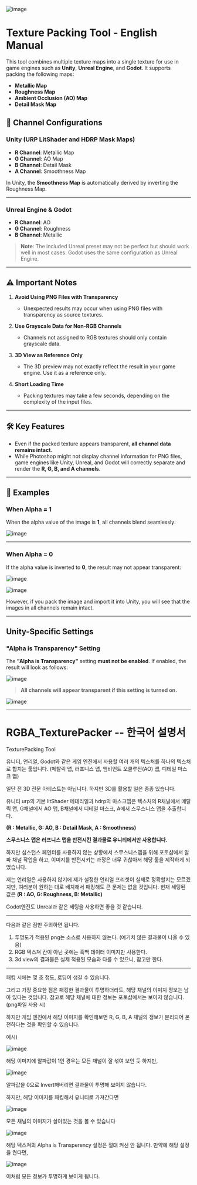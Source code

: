 ![image](https://github.com/user-attachments/assets/3ff8922c-f570-435e-b1cd-a93bc6a31f5c)




# Texture Packing Tool - English Manual

This tool combines multiple texture maps into a single texture for use in game engines such as **Unity**, **Unreal Engine**, and **Godot**. It supports packing the following maps:

- **Metallic Map**
- **Roughness Map**
- **Ambient Occlusion (AO) Map**
- **Detail Mask Map**

## 🎨 Channel Configurations

### Unity (URP LitShader and HDRP Mask Maps)
- **R Channel**: Metallic Map  
- **G Channel**: AO Map  
- **B Channel**: Detail Mask  
- **A Channel**: Smoothness Map  

In Unity, the **Smoothness Map** is automatically derived by inverting the Roughness Map.

---

### Unreal Engine & Godot
- **R Channel**: AO  
- **G Channel**: Roughness  
- **B Channel**: Metallic  

> **Note**: The included Unreal preset may not be perfect but should work well in most cases. Godot uses the same configuration as Unreal Engine.

---

## ⚠️ Important Notes

1. **Avoid Using PNG Files with Transparency**  
   - Unexpected results may occur when using PNG files with transparency as source textures.

2. **Use Grayscale Data for Non-RGB Channels**  
   - Channels not assigned to RGB textures should only contain grayscale data.

3. **3D View as Reference Only**  
   - The 3D preview may not exactly reflect the result in your game engine. Use it as a reference only.

4. **Short Loading Time**  
   - Packing textures may take a few seconds, depending on the complexity of the input files.

---

## 🛠️ Key Features

- Even if the packed texture appears transparent, **all channel data remains intact**.
- While Photoshop might not display channel information for PNG files, game engines like Unity, Unreal, and Godot will correctly separate and render the **R, G, B, and A channels**.

---

## 📖 Examples

### When Alpha = 1
When the alpha value of the image is **1**, all channels blend seamlessly:

![image](https://github.com/user-attachments/assets/bf4bd372-1c10-4343-a367-97fcaec7cdf8)

---

### When Alpha = 0
If the alpha value is inverted to **0**, the result may not appear transparent:

![image](https://github.com/user-attachments/assets/54222f17-52a7-4ab6-8844-f48dd5ec8817)

![image](https://github.com/user-attachments/assets/c123c630-3b97-4345-bac0-43cf4a9cb8a9)


However, if you pack the image and import it into Unity, you will see that the images in all channels remain intact.



---

## Unity-Specific Settings

### "Alpha is Transparency" Setting
The **"Alpha is Transparency"** setting **must not be enabled**. If enabled, the result will look as follows:

![image](https://github.com/user-attachments/assets/b42af2e9-08f1-47a2-8fcf-9e5142ab138c)

> **All channels will appear transparent if this setting is turned on.**

![image](https://github.com/user-attachments/assets/5d19a6ff-1538-4b90-97bd-5d999e1bb38a)

---








# RGBA_TexturePacker -- 한국어 설명서
TexturePacking Tool


유니티, 언리얼, Godot와 같은 게임 엔진에서 사용할 여러 개의 텍스처를 하나의 텍스처로 합치는 툴입니다.
(메탈릭 맵, 러프니스 맵, 앰비언트 오쿨루전(AO) 맵, 디테일 마스크 맵)


일단 전 3D 전문 아티스트는 아닙니다. 하지만 3D를 활용할 일은 종종 있습니다.


유니티 urp의 기본 litShader 메테리얼과 hdrp의 마스크맵은
텍스처의 R채널에서 메탈릭 맵, G채널에서 AO 맵, B채널에서 디테일 마스크,
A에서 스무스니스 맵을 추출합니다.

**(R : Metallic, G: AO, B : Detail Mask, A : Smoothness)**


**스무스니스 맵은 러프니스 맵을 반전시킨 결과물로 유니티에서만 사용합니다.**


하지만 섭스턴스 페인터를 사용하지 않는 상황에서 스무스니스맵을 위해 포토샵에서 알파 채널 작업을 하고, 이미지를 반전시키는 과정은 너무 귀찮아서
해당 툴을 제작하게 되었습니다.


저는 언리얼은 사용하지 않기에 제가 설정한 언리얼 프리셋이 실제로 정확할지는 모르겠지만, 여러분이 원하는 대로 배치해서 패킹해도 큰 문제는 없을 것입니다.
현재 세팅된 값은 **(R : AO, G: Roughness, B: Metallic)**


Godot엔진도 Unreal과 같은 세팅을 사용하면 좋을 것 같습니다.



---
다음과 같은 점만 주의하면 됩니다.


1. 투명도가 적용된 png는 소스로 사용하지 않는다. (예기치 않은 결과물이 나올 수 있음)
2. RGB 텍스쳐 칸이 아닌 곳에는 흑백 데이터 이미지만 사용한다.
3. 3d view의 결과물은 실제 적용된 모습과 다를 수 있으니, 참고만 한다.
---


패킹 시에는 몇 초 정도, 로딩이 생길 수 있습니다.




그리고 가장 중요한 점은 패킹한 결과물이 투명하더라도, 해당 채널의 이미지 정보는 남아 있다는 것입니다.
참고로 해당 채널에 대한 정보는 포토샵에서는 보이지 않습니다.(png파일 사용 시)


하지만 게임 엔진에서 해당 이미지를 확인해보면 R, G, B, A 채널의 정보가 분리되어 온전하다는 것을 확인할 수 있습니다.



예시)

![image](https://github.com/user-attachments/assets/bf4bd372-1c10-4343-a367-97fcaec7cdf8)

해당 이미지에 알파값이 1인 경우는 모든 채널이 잘 섞여 보인 듯 하지만,

![image](https://github.com/user-attachments/assets/54222f17-52a7-4ab6-8844-f48dd5ec8817)

알파값을 0으로 Invert해버리면 결과물이 투명해 보이지 않습니다.

하지만, 해당 이미지를 패킹해서 유니티로 가져간다면

![image](https://github.com/user-attachments/assets/c123c630-3b97-4345-bac0-43cf4a9cb8a9)


모든 채널의 이미지가 살아있는 것을 볼 수 있습니다


![image](https://github.com/user-attachments/assets/b42af2e9-08f1-47a2-8fcf-9e5142ab138c)


해당 텍스쳐의 Alpha is Transperency 설정은 절대 켜선 안 됩니다.
만약에 해당 설정을 켠다면,


![image](https://github.com/user-attachments/assets/5d19a6ff-1538-4b90-97bd-5d999e1bb38a)


이처럼 모든 정보가 투명하게 보이게 됩니다.
